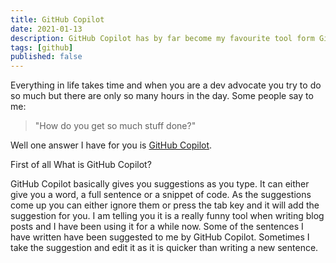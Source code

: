 ```yaml
---
title: GitHub Copilot
date: 2021-01-13
description: GitHub Copilot has by far become my favourite tool form GitHub and here is why I love it so much, how much it has helped me and how you can get access.
tags: [github]
published: false
---
```


Everything in life takes time and when you are a dev advocate you try to do so much but there are only so many hours in the day. Some people say to me:

> "How do you get so much stuff done?"

Well one answer I have for you is [GitHub Copilot](https://copilot.github.com/).

First of all What is GitHub Copilot?

GitHub Copilot basically gives you suggestions as you type. It can either give you a word, a full sentence or a snippet of code. As the suggestions come up you can either ignore them or press the tab key and it will add the suggestion for you. I am telling you it is a really funny tool when writing blog posts and I have been using it for a while now. Some of the sentences I have written have been suggested to me by GitHub Copilot. Sometimes I take the suggestion and edit it as it is quicker than writing a new sentence.
